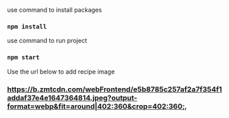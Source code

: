 use command to install packages

### `npm install`

use command to run project

### `npm start`

Use the url below to add recipe image

### https://b.zmtcdn.com/webFrontend/e5b8785c257af2a7f354f1addaf37e4e1647364814.jpeg?output-format=webp&fit=around|402:360&crop=402:360;_,_

